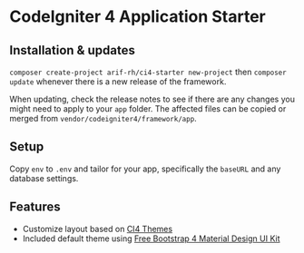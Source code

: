 # CodeIgniter 4 Application Starter

## Installation & updates

`composer create-project arif-rh/ci4-starter new-project` then `composer update` whenever
there is a new release of the framework.

When updating, check the release notes to see if there are any changes you might need to apply
to your `app` folder. The affected files can be copied or merged from
`vendor/codeigniter4/framework/app`.

## Setup

Copy `env` to `.env` and tailor for your app, specifically the `baseURL` and any database settings.

## Features

- Customize layout based on [CI4 Themes](https://github.com/arif-rh/ci4-themes)
- Included default theme using [Free Bootstrap 4 Material Design UI Kit](https://www.creative-tim.com/product/material-kit)
